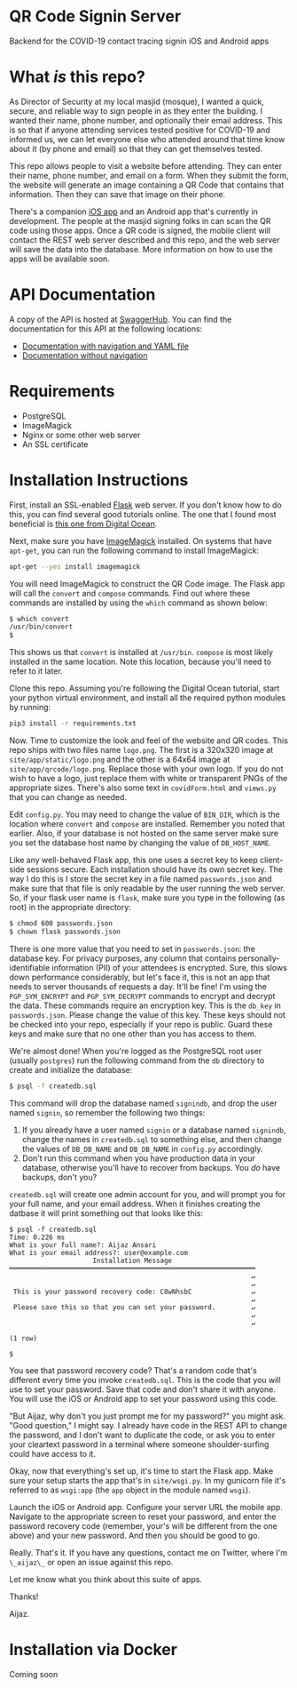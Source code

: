 # QR Code Signin Server

Backend for the COVID-19 contact tracing signin iOS and Android apps

# What _is_ this repo?

As Director of Security at my local masjid (mosque), I wanted a quick, secure, and reliable way to sign people in as they enter the building. I wanted their name, phone number, and optionally their email address. This is so that if anyone attending services tested positive for COVID-19 and informed us, we can let everyone else who attended around that time know about it (by phone and email) so that they can get themselves tested. 

This repo allows people to visit a website before attending. They can enter their name, phone number, and email on a form. When they submit the form, the website will generate an image containing a QR Code that contains that information. Then they can save that image on their phone. 

There's a companion [iOS app][iosApp] and an Android app that's currently in development. The people at the masjid signing folks in can scan the QR code using those apps. Once a QR code is signed, the mobile client will contact the REST web server described and this repo, and the web server will save the data into the database. More information on how to use the apps will be available soon.

# API Documentation

A copy of the API is hosted at [SwaggerHub][]. You can find the documentation for this API at the following locations:

- [Documentation with navigation and YAML file][doc1]
- [Documentation without navigation][doc2]

# Requirements

- PostgreSQL
- ImageMagick
- Nginx or some other web server
- An SSL certificate

# Installation Instructions

First, install an SSL-enabled [Flask][] web server. If you don't know how to do this, you can find several good tutorials online. The one that I found most beneficial is [this one from Digital Ocean][flaskTutorial]. 

Next, make sure you have [ImageMagick][] installed. On systems that have `apt-get`, you can run the following command to install ImageMagick:

```bash
apt-get --yes install imagemagick
```

You will need ImageMagick to construct the QR Code image. The Flask app will call the `convert` and `compose` commands. Find out where these commands are installed by using the `which` command as shown below:

```bash
$ which convert
/usr/bin/convert
$ 
```

This shows us that `convert` is installed at `/usr/bin`. `compose` is most likely installed in the same location. Note this location, because you'll need to refer to it later. 

Clone this repo. Assuming you're following the Digital Ocean tutorial, start your python virtual environment, and install all the required python modules by running: 

```bash
pip3 install -r requirements.txt
```

Now. Time to customize the look and feel of the website and QR codes. This repo ships with two files name `logo.png`. The first is a 320x320 image at `site/app/static/logo.png` and the other is a 64x64 image at `site/app/qrcode/logo.png`. Replace those with your own logo. If you do not wish to have a logo, just replace them with white or transparent PNGs of the appropriate sizes. There's also some text in `covidForm.html` and `views.py` that you can change as needed. 

Edit `config.py`. You may need to change the value of `BIN_DIR`, which is the location where `convert` and `compose` are installed. Remember you noted that earlier. Also, if your database is not hosted on the same server make sure you set the database host name by changing the value of `DB_HOST_NAME`.

Like any well-behaved Flask app, this one uses a secret key to keep client-side sessions secure. Each installation should have its own secret key. The way I do this is I store the secret key in a file named `passwords.json` and make sure that that file is only readable by the user running the web server. So, if your flask user name is `flask`, make sure you type in the following (as root) in the appropriate directory: 

```bash
$ chmod 600 passwords.json
$ chown flask passwords.json
```

There is one more value that you need to set in `passwords.json`: the database key. For privacy purposes, any column that contains personally-identifiable information (PII) of your attendees is encrypted. Sure, this slows down performance considerably, but let's face it, this is not an app that needs to server thousands of requests a day. It'll be fine! I'm using the `PGP_SYM_ENCRYPT` and `PGP_SYM_DECRYPT` commands to encrypt and decrypt the data. These commands require an encryption key. This is the `db_key` in `passwords.json`. Please change the value of this key. These keys should not be checked into your repo, especially if your repo is public. Guard these keys and make sure that no one other than you has access to them.

We're almost done! When you're logged as the PostgreSQL root user (usually `postgres`) run the following command from the `db` directory to create and initialize the database:

```bash
$ psql -f createdb.sql
```

This command will drop the database named `signindb`, and drop the user named `signin`, so remember the following two things:

1. If you already have a user named `signin` or a database named `signindb`, change the names in `createdb.sql` to something else, and then change the values of `DB_DB_NAME` and `DB_DB_NAME` in `config.py` accordingly.
2. Don't run this command when you have production data in your database, otherwise you'll have to recover from backups. You _do_ have backups, don't you?

`createdb.sql` will create one admin account for you, and will prompt you for your full name, and your email address. When it finishes creating the datbase it will print something out that looks like this:

```postgres
$ psql -f createdb.sql
Time: 0.226 ms
What is your full name?: Aijaz Ansari
What is your email address?: user@example.com
                     Installation Message
══════════════════════════════════════════════════════════════
                                                             ↵
                                                             ↵
 This is your password recovery code: C8wNhsbC               ↵
                                                             ↵
 Please save this so that you can set your password.         ↵
                                                             ↵
                                                             ↵

(1 row)

$
```

You see that password recovery code? That's a random code that's different every time you invoke `createdb.sql`. This is the code that you will use to set your password. Save that code and don't share it with anyone. You will use the iOS or Android app to set your password using this code. 

"But Aijaz, why don't you just prompt me for my password?" you might ask. "Good question," I might say. I already have code in the REST API to change the password, and I don't want to duplicate the code, or ask you to enter your cleartext password in a terminal where someone shoulder-surfing could have access to it. 

Okay, now that everything's set up, it's time to start the Flask app. Make sure your setup starts the app that's in `site/wsgi.py`. In my gunicorn file it's referred to as `wsgi:app` (the `app` object in the module named `wsgi`).

Launch the iOS or Android app. Configure your server URL the mobile app. Navigate to the appropriate screen to reset your password, and enter the password recovery code (remember, your's will be different from the one above) and your new password. And then you should be good to go. 

Really. That's it. If you have any questions, contact me on Twitter, where I'm `\_aijaz\_` or open an issue against this repo. 

Let me know what you think about this suite of apps. 

Thanks!

Aijaz.

# Installation via Docker

Coming soon

[Flask]: https://palletsprojects.com/p/flask/
[flaskTutorial]: https://www.digitalocean.com/community/tutorials/how-to-serve-flask-applications-with-gunicorn-and-nginx-on-ubuntu-18-04
[ImageMagick]: https://imagemagick.org
[iosApp]: https://github.com/aijaz/masjidSignin
[SwaggerHub]: https://app.swaggerhub.com/home
[doc1]: https://app.swaggerhub.com/apis/aijaz/QRCodeSigninServer/1.0
[doc2]: https://app.swaggerhub.com/apis-docs/aijaz/QRCodeSigninServer/1.0


